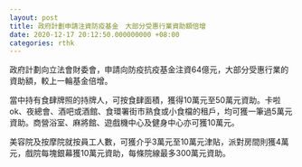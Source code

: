 ```yaml
---
layout: post
title: 政府計劃申請注資防疫基金　大部分受惠行業資助額倍增
date: 2020-12-17 20:12:50.000000000 +08:00
categories: rthk
---
```


政府計劃向立法會財委會，申請向防疫抗疫基金注資64億元，大部分受惠行業的資助額，較上一輪基金倍增。

當中持有食肆牌照的持牌人，可按食肆面積，獲得10萬元至50萬元資助。卡啦ok、夜總會、酒吧或酒館、食環署街市熟食或小食檔的租戶，均可獲一筆過5萬元資助。商營浴室、麻將館、遊戲機中心及健身中心亦可獲10萬元。

美容院及按摩院就按員工人數，可獲介乎3萬元至10萬元津貼，派對房間則獲4萬元，戲院每塊銀幕獲10萬元資助，每條院線最多300萬元資助。
